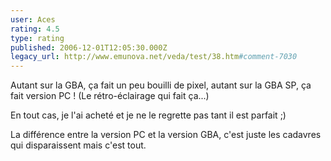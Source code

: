 ```yaml
---
user: Aces
rating: 4.5
type: rating
published: 2006-12-01T12:05:30.000Z
legacy_url: http://www.emunova.net/veda/test/38.htm#comment-7030
---
```

Autant sur la GBA, ça fait un peu bouilli de pixel, autant sur la GBA SP, ça fait version PC ! (Le rétro-éclairage qui fait ça...)

En tout cas, je l'ai acheté et je ne le regrette pas tant il est parfait ;)

La différence entre la version PC et la version GBA, c'est juste les cadavres qui disparaissent mais c'est tout.